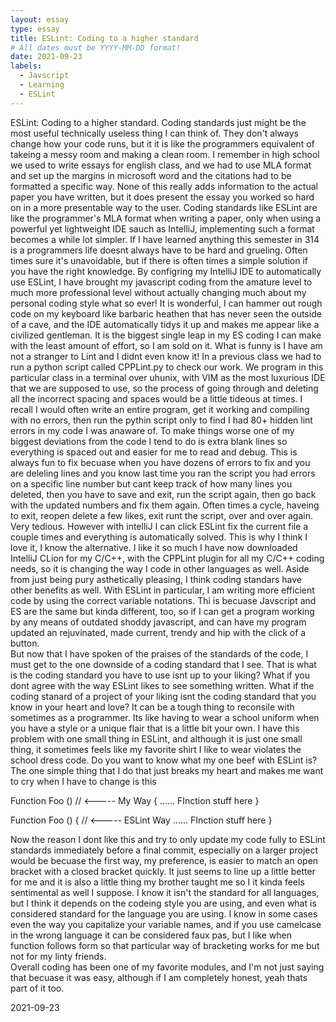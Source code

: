 ```yaml
---
layout: essay
type: essay
title: ESLint: Coding to a higher standard
# All dates must be YYYY-MM-DD format!
date: 2021-09-23
labels:
  - Javscript
  - Learning
  - ESLint
---
```

ESLint: Coding to a higher standard.
Coding standards just might be the most useful technically useless thing I can think of.  They don't always change how your code runs, but it it is like the programmers equivalent of takeing a messy room and making a clean room.   I remember in high school we used  to write essays for english class, and we had to use MLA format and set up the margins in microsoft word and the citations had to be formatted a specific way.  None of this really adds information to the actual paper you have written, but it does present the essay you worked so hard on in a more presentable way to the user.  Coding standards like ESLint are like the programmer's MLA format when writing a paper, only when using a powerful yet lightweight IDE sauch as IntelliJ, implementing such a format becomes a while lot simpler.
If I have learned anything this semester in 314 is a programmers life doesnt always have to be hard and grueling.  Often times sure it's unavoidable, but if there is often times a simple solution if you have the right knowledge.  By configring my IntelliJ IDE to automatically use ESLint, I have brought my javascript coding from the amature level to much more professional level without actually changing much about my personal coding style what so ever!  It is wonderful, I can hammer out rough code on my keyboard like barbaric heathen that has never seen the outside of a cave, and the IDE automatically tidys it up and makes me appear like a civilized gentleman.  It is the biggest single leap in my ES coding I can make with the least amount of effort, so I am sold on it.
What is funny is I have am not a stranger to Lint and I didnt even know it!  In a previous class we had to run a python script called CPPLint.py to check our work.  We program in this particular class in a terminal over uhunix, with VIM as the most luxurious IDE that we are supposed to use, so the process of going through and deleting all the incorrect spacing and spaces would be a little tideous at times.  I recall I would often write an entire program, get it working and compiling with no errors, then run the pythin script only to find I had 80+ hidden lint errors in my code I was anaware of.  To make things worse one of my biggest deviations from the code I tend to do is extra blank lines so everything is spaced out and easier for me to read and debug.  This is always fun to fix becuase when you have dozens of errors to fix and you are deleling lines and you know last time you ran the script you had errors on a specific line number but cant keep track of how many lines you deleted, then you have to save and exit, run the script again, then go back with the updated numbers and fix them again.  Often times a cycle, haveing to exit, reopen delete a few likes, exit runt the script, over and over again.  Very tedious.
However with intelliJ I can click ESLint fix the current file a couple times and everything is automatically solved.  This is why I think I love it, I know the alternative.  I like it so much I have now downloaded IntelliJ CLion for my C/C++, with the CPPLint plugin for all my C/C++ coding needs, so it is changing the way I code in other languages as well.  Aside from just being pury asthetically pleasing, I think coding standars have other benefits as well.  With ESLint in particular, I am writing more efficient code by using the correct variable notations.  Thi is becuase Javscript and ES are the same but kinda different, too, so if I can get a program working by any means of outdated shoddy javascript, and can have my program updated an rejuvinated,  made current, trendy and hip with the click of a button.  
But now that I have spoken of the praises of the standards of the code, I must get to the one downside of a coding standard that I see.  That is what is the coding standard you have to use isnt up to your liking?  What if you dont agree with the way ESLint likes to see something written.  What if the coding stanard of a project of your liking isnt the coding standard that you know in your heart and love?  It can be a tough thing to reconsile with sometimes as a programmer.  Its like having to wear a school uniform when you have a style or a unique flair that is a little bit your own.  I have this problem with one small thing in ESLint, and although it is just one small thing, it sometimes feels like my favorite shirt I like to wear violates the school dress code. Do you want to know what my one beef with ESLint is?  The one simple thing that I do that just breaks my heart and makes me want to cry when I have to change is this

Function Foo ()    // <----- My Way
{
...... FInction stuff here
}

Function Foo ()   {    // <----- ESLint Way
...... FInction stuff here
}

Now the reason I dont like this and try to only  update my code fully to ESLint standards immediately before a final commit, especially on a larger project would be becuase the first way, my preference, is easier to match an open bracket with a closed bracket quickly.  It just seems to line up a little better for me and it is also a little thing my brother taught me so I it kinda feels sentimental as well I suppose.  I know it isn't the standard for all languages, but I think it depends on the codeing style you are using, and even what is considered standard for the language you are using. I know in some cases even the way you capitalize your variable names, and if you use camelcase in the wrong language it can be considered faux pas, but I like when function follows form so that particular way of bracketing works for me but not for my linty friends.  
Overall coding has been one of my favorite modules, and I'm not just saying that becuase it was easy, although if I am completely honest, yeah thats part of it too.

2021-09-23
